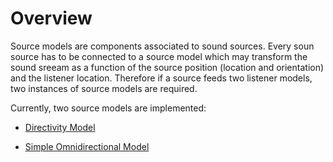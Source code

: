 # Overview

Source models are components associated to sound sources. Every soun source has to be connected to a source model which may transform the sound sreeam as a function of the source position (location and orientation) and the listener location. Therefore if a source feeds two listener models, two instances of source models are required.

Currently, two source models are implemented:

* [Directivity Model](directivityModel.md)

* [Simple Omnidirectional Model](simpleModel.md)


